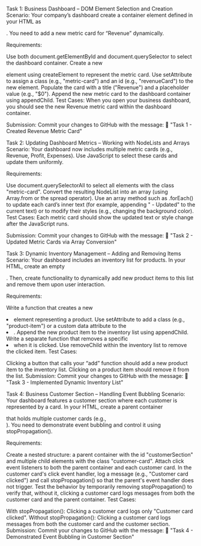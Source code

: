 Task 1: Business Dashboard – DOM Element Selection and Creation
Scenario:
Your company’s dashboard create a container element defined in your HTML as <div id="dashboard"></div>. You need to add a new metric card for “Revenue” dynamically.

Requirements:

Use both document.getElementById and document.querySelector to select the dashboard container.
Create a new <div> element using createElement to represent the metric card.
Use setAttribute to assign a class (e.g., "metric-card") and an id (e.g., "revenueCard") to the new element.
Populate the card with a title ("Revenue") and a placeholder value (e.g., "$0").
Append the new metric card to the dashboard container using appendChild.
Test Cases:
When you open your business dashboard, you should see the new Revenue metric card within the dashboard container.

Submission:
Commit your changes to GitHub with the message:
📌 "Task 1 - Created Revenue Metric Card"

Task 2: Updating Dashboard Metrics – Working with NodeLists and Arrays
Scenario:
Your dashboard now includes multiple metric cards (e.g., Revenue, Profit, Expenses). Use JavaScript to select these cards and update them uniformly.

Requirements:

Use document.querySelectorAll to select all elements with the class "metric-card".
Convert the resulting NodeList into an array (using Array.from or the spread operator).
Use an array method such as .forEach() to update each card’s inner text (for example, appending " - Updated" to the current text) or to modify their styles (e.g., changing the background color).
Test Cases:
Each metric card should show the updated text or style change after the JavaScript runs.

Submission:
Commit your changes to GitHub with the message:
📌 "Task 2 - Updated Metric Cards via Array Conversion"

Task 3: Dynamic Inventory Management – Adding and Removing Items
Scenario:
Your dashboard includes an inventory list for products. In your HTML, create an empty <ul id="inventoryList"></ul>. Then, create functionality to dynamically add new product items to this list and remove them upon user interaction.

Requirements:

Write a function that creates a new <li> element representing a product.
Use setAttribute to add a class (e.g., "product-item") or a custom data attribute to the <li>.
Append the new product item to the inventory list using appendChild.
Write a separate function that removes a specific <li> when it is clicked. Use removeChild within the inventory list to remove the clicked item.
Test Cases:

Clicking a button that calls your “add” function should add a new product item to the inventory list.
Clicking on a product item should remove it from the list.
Submission:
Commit your changes to GitHub with the message:
📌 "Task 3 - Implemented Dynamic Inventory List"

Task 4: Business Customer Section – Handling Event Bubbling
Scenario:
Your dashboard features a customer section where each customer is represented by a card. In your HTML, create a parent container <div id="customerSection"></div> that holds multiple customer cards (e.g., <div class="customer-card">). You need to demonstrate event bubbling and control it using stopPropagation().

Requirements:

Create a nested structure: a parent container with the id "customerSection" and multiple child elements with the class "customer-card".
Attach click event listeners to both the parent container and each customer card.
In the customer card's click event handler, log a message (e.g., "Customer card clicked") and call stopPropagation() so that the parent's event handler does not trigger.
Test the behavior by temporarily removing stopPropagation() to verify that, without it, clicking a customer card logs messages from both the customer card and the parent container.
Test Cases:

With stopPropagation(): Clicking a customer card logs only "Customer card clicked".
Without stopPropagation(): Clicking a customer card logs messages from both the customer card and the customer section.
Submission:
Commit your changes to GitHub with the message:
📌 "Task 4 - Demonstrated Event Bubbling in Customer Section"